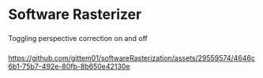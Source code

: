 # Software Rasterizer
###
Toggling perspective correction on and off
###
https://github.com/gittem01/softwareRasterization/assets/29559574/4646c6b1-75b7-492e-80fb-8b650e42130e

